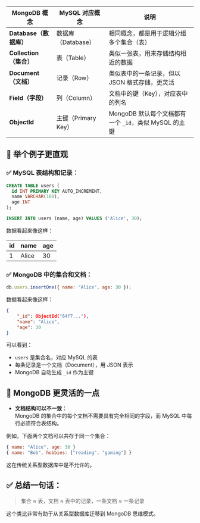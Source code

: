 | MongoDB 概念         | MySQL 对应概念      | 说明                                    |
| ------------------ | --------------- | ------------------------------------- |
| **Database（数据库）**  | 数据库（Database）   | 相同概念，都是用于逻辑分组多个集合（表）                  |
| **Collection（集合）** | 表（Table）        | 类似一张表，用来存储结构相近的数据                     |
| **Document（文档）**   | 记录（Row）         | 类似表中的一条记录，但以 JSON 格式存储，更灵活            |
| **Field（字段）**      | 列（Column）       | 文档中的键（Key），对应表中的列名                    |
| **ObjectId**       | 主键（Primary Key） | MongoDB 默认每个文档都有一个 `_id`，类似 MySQL 的主键 |

## 🧾 举个例子更直观

### ✅ MySQL 表结构和记录：

```sql
CREATE TABLE users (
  id INT PRIMARY KEY AUTO_INCREMENT,
  name VARCHAR(100),
  age INT
);

INSERT INTO users (name, age) VALUES ('Alice', 30);
```

数据看起来像这样：

| id  | name  | age |
| --- | ----- | --- |
| 1   | Alice | 30  |

### ✅ MongoDB 中的集合和文档：

```js
db.users.insertOne({ name: "Alice", age: 30 });
```

数据看起来像这样：

```json
{
	"_id": ObjectId("64f7..."),
	"name": "Alice",
	"age": 30
}
```

可以看到：

- `users` 是集合名，对应 MySQL 的表
- 每条记录是一个文档（Document），用 JSON 表示
- MongoDB 自动生成 `_id` 作为主键

## 📌 MongoDB 更灵活的一点

- **文档结构可以不一致**：  
     MongoDB 的集合中的每个文档不需要具有完全相同的字段，而 MySQL 中每行必须符合表结构。

例如，下面两个文档可以共存于同一个集合：

```js
{ name: "Alice", age: 30 }
{ name: "Bob", hobbies: ["reading", "gaming"] }
```

这在传统关系型数据库中是不允许的。

## ✅ 总结一句话：

> 集合 ≈ 表，文档 ≈ 表中的记录，一条文档 ≈ 一条记录

这个类比非常有助于从关系型数据库迁移到 MongoDB 思维模式。
